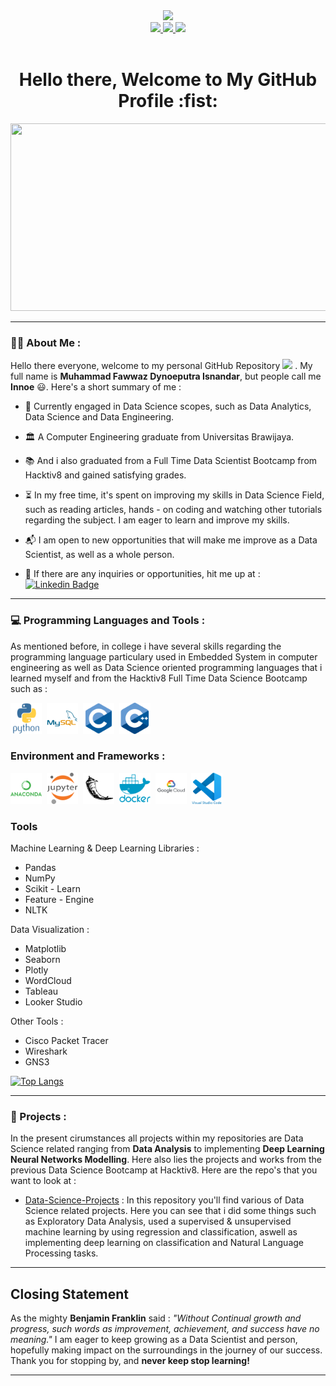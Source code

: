 <div id="header" align="center">
  <img src="https://media.giphy.com/media/vWst8QUOKAot6MHEZe/giphy.gif" width="200"/>
 
  <div id="badges">
    <a href="https://www.linkedin.com/in/innoefawwaz/" target="_blank" rel="noopener noreferrer">
      <img src="https://img.shields.io/badge/LinkedIn-blue?logo=linkedin&logoColor=white&style=for-the-badge"/>
    </a>
    <a href="mailto:innoe.fawwaz@gmail.com" target="_blank" rel="noopener noreferrer">
      <img src="https://img.shields.io/badge/Gmail-D14836?style=for-the-badge&logo=gmail&logoColor=white"/>
    </a>
    <a href="https://www.facebook.com/innoefawwaz/" target="_blank" rel="noopener noreferrer">
      <img src="https://img.shields.io/badge/Facebook-1877F2?style=for-the-badge&logo=facebook&logoColor=white"/>
    </a>
  </div>
  <img src="https://komarev.com/ghpvc/?username=innoefawwaz&style=flat&color=brightgreen" alt=""/>
  <h1>
    Hello there, Welcome to My GitHub Profile :fist:
  </h1>
</div>

<div align="center">
  <img src="https://media.giphy.com/media/ZVik7pBtu9dNS/giphy.gif" width="600" height="300"/>
</div>

---

### :man_technologist: About Me :
Hello there everyone, welcome to my personal GitHub Repository  <img src="https://media.giphy.com/media/1bRmbAbXAQbCiTntJO/giphy.gif" width="30"> . My full name is **Muhammad Fawwaz Dynoeputra Isnandar**, but people call me **Innoe** :smiley:. Here's a short summary of me :
- :rocket: Currently engaged in Data Science scopes, such as Data Analytics, Data Science and Data Engineering.

- :classical_building: A Computer Engineering graduate from Universitas Brawijaya.

- :books: And i also graduated from a Full Time Data Scientist Bootcamp from Hacktiv8 and gained satisfying grades.

- :hourglass_flowing_sand: In my free time, it's spent on improving my skills in Data Science Field, such as reading articles, hands - on coding and watching other tutorials regarding the subject. I am eager to learn and improve my skills.

- :mailbox_with_mail: I am open to new opportunities that will make me improve as a Data Scientist, as well as a whole person.

- :calling: If there are any inquiries or opportunities, hit me up at : [![Linkedin Badge](https://img.shields.io/badge/-innoefawwaz-blue?style=flat&logo=Linkedin&logoColor=white)](https://www.linkedin.com/in/innoefawwaz/)

---

### :computer: Programming Languages and Tools :
As mentioned before, in college i have several skills regarding the programming language particulary used in Embedded System in computer engineering as well as Data Science oriented programming languages that i learned myself and from the Hacktiv8 Full Time Data Science Bootcamp such as :
<div>
   <img src="https://github.com/devicons/devicon/blob/master/icons/python/python-original-wordmark.svg" title"Python" alt="Python" width="50" height="50"/>&nbsp;
    <img src="https://github.com/devicons/devicon/blob/master/icons/mysql/mysql-original-wordmark.svg" title="MySQL" alt="MySQL" width="50" height="50"/>&nbsp;
  <img src="https://github.com/devicons/devicon/blob/master/icons/c/c-original.svg" title="C" alt="C" width="50" height="50"/>&nbsp;
  <img src="https://github.com/devicons/devicon/blob/master/icons/cplusplus/cplusplus-original.svg" title="C++" alt="C++" width="50" height="50"/>&nbsp;
</div>
<h3>
Environment and Frameworks : 
</h3>  
<div>
  <img src="https://github.com/devicons/devicon/blob/master/icons/anaconda/anaconda-original-wordmark.svg" title="Anaconda" alt="Anaconda" width="50" height="50"/>&nbsp;
  <img src="https://github.com/devicons/devicon/blob/master/icons/jupyter/jupyter-original-wordmark.svg" title="Jupyter Notebook" alt="Jupyter Notebook" width="50" height="50"/>&nbsp;
  <img src="https://github.com/devicons/devicon/blob/master/icons/flask/flask-original.svg" title="Flask" alt="Flask" width="50" height="50"/>&nbsp;
  <img src="https://github.com/devicons/devicon/blob/master/icons/docker/docker-plain-wordmark.svg" title="Docker" alt="Docker" width="50" height="50"/>&nbsp;
  <img src="https://github.com/devicons/devicon/blob/master/icons/googlecloud/googlecloud-original-wordmark.svg" title="Google Cloud" alt="Google Cloud" width="50" height="50"/>&nbsp;
  <img src="https://github.com/devicons/devicon/blob/master/icons/vscode/vscode-original-wordmark.svg" title"VScode" alt="VScode" width="50" height="50"/>&nbsp;
 </div>
 
 <h3>
  Tools
 </h3>
 
 Machine Learning & Deep Learning Libraries : 
- Pandas
- NumPy
- Scikit - Learn
- Feature - Engine
- NLTK

Data Visualization :
- Matplotlib
- Seaborn
- Plotly
- WordCloud
- Tableau
- Looker Studio

Other Tools :
- Cisco Packet Tracer
- Wireshark
- GNS3

[![Top Langs](https://github-readme-stats.vercel.app/api/top-langs/?username=innoefawwaz&layout=compact&theme=transparent)](https://github.com/anuraghazra/github-readme-stats)

---

### :pushpin: Projects : 

In the present cirumstances all projects within my repositories are Data Science related ranging from **Data Analysis** to implementing **Deep Learning Neural Networks Modelling**. Here also lies the projects and works from the previous Data Science Bootcamp at Hacktiv8. Here are the repo's that you want to look at :
- <a href="https://github.com/innoefawwaz/Data-Science-Projects" target="_blank" rel="noopener noreferrer">Data-Science-Projects</a> : In this repository you'll find various of Data Science related projects. Here you can see that i did some things such as Exploratory Data Analysis, used a supervised & unsupervised machine learning by using regression and classification, aswell as implementing deep learning on classification and Natural Language Processing tasks.

---

## Closing Statement

As the mighty **Benjamin Franklin** said : *"Without Continual growth and progress, such words as improvement, achievement, and success have no meaning."* I am eager to keep growing as a Data Scientist and person, hopefully making impact on the surroundings in the journey of our success. Thank you for stopping by, and **never keep stop learning!**

---
<!--
**innoefawwaz/innoefawwaz** is a ✨ _special_ ✨ repository because its `README.md` (this file) appears on your GitHub profile.

Here are some ideas to get you started:

- 🔭 I’m currently working on ...
- 🌱 I’m currently learning ...
- 👯 I’m looking to collaborate on ...
- 🤔 I’m looking for help with ...
- 💬 Ask me about ...
- 📫 How to reach me: ...
- 😄 Pronouns: ...
- ⚡ Fun fact: ...
-->
